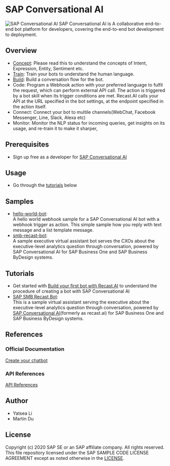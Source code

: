 # SAP Conversational AI

![SAP Conversational AI](https://i.imgur.com/mKxXnBu.png)
SAP Conversational AI is A collaborative end-to-end bot platform for developers, covering the end-to-end bot development to deployment.

## Overview
* [Concept](https://recast.ai/docs/concepts/create-builder-bot): Please read this to understand the concepts of Intent, Expression, Entity, Sentiment etc.
* [Train](https://recast.ai/docs/concepts/train-your-bot): Train your bots to understand the human language.
* [Build](https://recast.ai/docs/concepts/build-your-conversation): Build a conversation flow for the bot.
* Code: Program a Webhook action with your preferred language to fulfil the request, which can perform external API call. The action is triggered by a bot skill when its trigger conditions are met. Recast.AI calls your API at the URL specified in the bot settings, at the endpoint specified in the action itself.
* Connect: Connect your bot to multile channels(WebChat, Facebook Messenger, Line, Slack, Alexa etc)
* Monitor: Monitor the NLP status for incoming queries, get insights on its usage, and re-train it to make it sharper, 

## Prerequisites
* Sign up free as a developer for [SAP Conversational AI](https://cai.tools.sap/)

## Usage
* Go through the [tutorials](#Tutorials) below

## Samples
* [hello-world-bot](https://github.com/YatseaLi/hello-world-bot): <br/>A hello world webhook sample for a SAP Conversational AI bot with a webhook trigger as action. This simple sample how you reply with text message and a list template message.
* [smb-recast-bot](https://github.com/B1SA/smb-recast-bot): 
<br/>A sample executive virtual assistant bot serves the CXOs about the executive-level analytics question through conversation, powered by SAP Conversational AI for SAP Business One and SAP Business ByDesign systems.

## Tutorials
* Get started with [Build your first bot with Recast.AI](https://recast.ai/blog/build-your-first-bot-with-recast-ai/) to understand the procedure of creating a bot with SAP Conversational AI
* [SAP SMB Recast Bot](https://github.com/B1SA/smb-recast-bot): 
<br/>This is a sample virtual assistant serving the executive about the executive-level analytics question through conversation, powered by [SAP Conversational AI](https://recast.ai/)(formerly as recast.ai) for SAP Business One and SAP Business ByDesign systems.

## References
### Official Documentation
[Create your chatbot](https://recast.ai/docs/concepts/create-builder-bot)

### API References
[API References](https://recast.ai/docs/api-reference/)

## Author
- Yatsea Li
- Martin Du

License
-------

Copyright (c) 2020 SAP SE or an SAP affiliate company. All rights reserved.
This file repository licensed under the SAP SAMPLE CODE LICENSE AGREEMENT except as noted otherwise in the [LICENSE](../LICENSE).